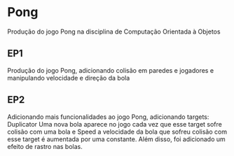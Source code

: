 # Pong
Produção do jogo Pong na disciplina de Computação Orientada à Objetos

<h2> <b> EP1 </b> </h2>
Produção do jogo Pong, adicionando colisão em paredes e jogadores e manipulando velocidade e direção da bola

<h2> <b> EP2 </b> </h2>
Adicionando mais funcionalidades ao jogo Pong, adicionando targets: Duplicator Uma nova bola aparece no jogo cada vez que esse target sofre colisão com uma bola e Speed a velocidade da bola que sofreu colisão com esse target é aumentada por uma constante. Além disso, foi adicionado um efeito de rastro nas bolas.
